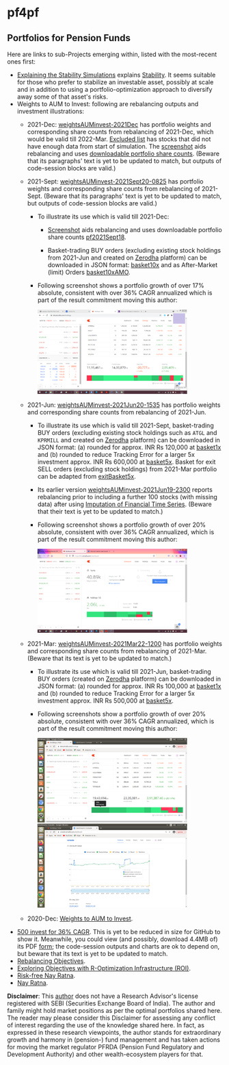 # pf4pf
## Portfolios for Pension Funds
Here are links to sub-Projects emerging within, listed with the most-recent ones first:
- [Explaining the Stability Simulations](./stabilityExplain.md#explaining-the-stability-simulations) explains [Stability](./stability.md#infy-stability-in-a-world-that-is). It seems suitable for those who prefer to stabilize an investable asset, possibly at scale and in addition to using a portfolio-optimization approach to diversify away some of that asset's risks.
- Weights to AUM to Invest: following are rebalancing outputs and investment illustrations:
    * 2021-Dec: [weightsAUMinvest-2021Dec](./bt77rebal2021Dec/preview-1ba847a43c47.html-weightsAUMinvest-2021Dec18-1509.pdf) has portfolio weights and corresponding share counts from rebalancing of 2021-Dec, which would be valid till 2022-Mar. [Excluded list](./bt77rebal2021Dec/gNamesNA0.txt) has stocks that did not have enough data from start of simulation. The [screenshot](./bt77rebal2021Dec/investable2021Dec18.png) aids rebalancing and uses [downloadable portfolio share counts](./bt77rebal2021Dec/investable2021Dec.xlsx). (Beware that its paragraphs' text is yet to be updated to match, but outputs of code-session blocks are valid.)
    * 2021-Sept: [weightsAUMinvest-2021Sept20-0825](./bt77rebal2021Sept/preview-1dac7d3b1bb7html-2021Sept20-0825.pdf) has portfolio weights and corresponding share counts from rebalancing of 2021-Sept. (Beware that its paragraphs' text is yet to be updated to match, but outputs of code-session blocks are valid.)
        + To illustrate its use which is valid till 2021-Dec:
            * [Screenshot](./bt77rebal2021Sept/pf4pfBt77-2021Sept20b.png) aids rebalancing and uses downloadable portfolio share counts [pf2021Sept18](./bt77rebal2021Sept/pfShareCountAdj2021Sept18.csv).
 
            * Basket-trading BUY orders (excluding existing stock holdings from 2021-Jun and created on [Zerodha](https://zerodha.com/) platform) can be downloaded in JSON format: [basket10x](./bt77rebal2021Sept/bt772021sept10xnoheld.json) and as After-Market (limit) Orders [basket10xAMO](./bt77rebal2021Sept/SeptLimAMOx10n11.json).
        + Following screenshot shows a portfolio growth of over 17% absolute, consistent with over 36% CAGR annualized which is part of the result commitment moving this author:

          <img src="./bt77rebal2021Sept/vnkHoldingsZerodha-2021Sept20-1513c.png" width="350">

    * 2021-Jun: [weightsAUMinvest-2021Jun20-1535](./bt77rebal2021Jun/weightsAUMinvest-2021Jun20-1535.pdf) has portfolio weights and corresponding share counts from rebalancing of 2021-Jun.

        + To illustrate its use which is valid till 2021-Sept, basket-trading BUY orders (excluding existing stock holdings such as `ATGL` and `KPRMILL` and created on [Zerodha](https://zerodha.com/) platform) can be downloaded in JSON format: (a) rounded for approx. INR Rs 120,000 at [basket1x](./bt77rebal2021Jun/bt77x1entry2021JunNoHeld.json) and (b) rounded to reduce Tracking Error for a larger 5x investment approx. INR Rs 600,000 at [basket5x](./bt77rebal2021Jun/bt77x5entry2021JunNoHeld.json). Basket for exit SELL orders (excluding stock holdings) from 2021-Mar portfolio can be adapted from [exitBasket5x](./bt77rebal2021Jun/bt77x5exit2021MarNoHeld.json).
        + Its earlier version [weightsAUMinvest-2021Jun19-2300](./bt77rebal2021Jun/weightsAUMinvest-2021Jun19-2300.pdf) reports rebalancing prior to including a further 100 stocks (with missing data) after using [Imputation of Financial Time Series](https://cran.r-project.org/web/packages/imputeFin/vignettes/ImputeFinancialTimeSeries.html). (Beware that their text is yet to be updated to match.)
        + Following screenshot shows a portfolio growth of over 20% absolute, consistent with over 36% CAGR annualized, which is part of the result commitment moving this author:

          <img src="./bt77rebal2021Jun/bt77dashboard-2021Jun20.png" width="350">

    * 2021-Mar: [weightsAUMinvest-2021Mar22-1200](./bt77rebal2021Mar/weightsAUMinvest-2021Mar22-1200.pdf) has portfolio weights and corresponding share counts from rebalancing of 2021-Mar. (Beware that its text is yet to be updated to match.)

        + To illustrate its use which is valid till 2021-Jun, basket-trading BUY orders (created on [Zerodha](https://zerodha.com/) platform) can be downloaded in JSON format: (a) rounded for approx. INR Rs 100,000 at [basket1x](./bt77rebal2021Mar/bt77entry2021Mar22.json) and (b) rounded to reduce Tracking Error for a larger 5x investment approx. INR Rs 500,000 at [basket5x](./bt77rebal2021Mar/bt77x5entry2021Mar.json).
        + Following screenshots show a portfolio growth of over 20% absolute, consistent with over 36% CAGR annualized, which is part of the result commitment moving this author:

          <img src="./bt77rebal2021Mar/Screenshot from 2021-05-05 14-24-56-Yholdings.png" width="350">  <img src="./bt77rebal2021Mar/Screenshot from 2021-05-05 14-23-10-YaccountCurve.png" width="350">

    * 2020-Dec: [Weights to AUM to Invest](./weightsAUMinvest.md).
- [500 invest for 36% CAGR](./invest500CAGR36.md). This is yet to be reduced in size for GitHub to show it. Meanwhile, you could view (and possibly, download 4.4MB of) its PDF [form](./preview-63070e03e9f-500invest36CAGR-2021Jan01-2358.pdf); the code-session outputs and charts are ok to depend on, but beware that its text is yet to be updated to match.
- [Rebalancing Objectives](./rebalanceObjectives.md).
- [Exploring Objectives with R-Optimization Infrastructure (ROI)](./momentObjective.md).
- [Risk-free Nay Ratna](./riskfreeNayRatna.md).
- [Nay Ratna](nayRatna/nayRatna.md).

**Disclaimer**: This [author](mailto:yadevinit@gmail.com) does not have a Research Advisor's license registered with SEBI (Securities Exchange Board of India). The author and family might hold market positions as per the optimal portfolios shared here. The reader may please consider this Disclaimer for assessing any conflict of interest regarding the use of the knowledge shared here. In fact, as expressed in these research viewpoints, the author stands for extraordinary growth and harmony in (pension-) fund management and has taken actions for moving the market regulator PFRDA (Pension Fund Regulatory and Development Authority) and other wealth-ecosystem players for that.
